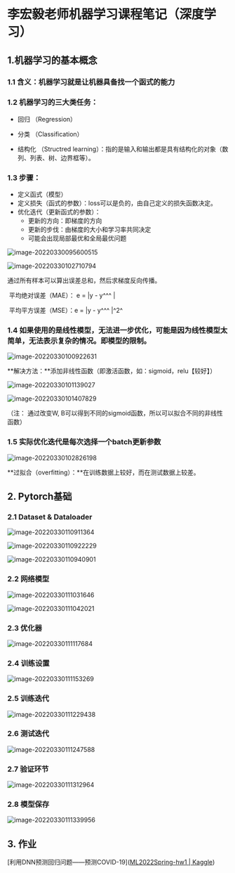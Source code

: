 # 李宏毅老师机器学习课程笔记（深度学习）

## 1.机器学习的基本概念

### 1.1 含义：机器学习就是让机器具备找一个函式的能力

### 1.2 机器学习的三大类任务：

- 回归 （Regression）

- 分类 （Classification）

- 结构化 （Structred learning）：指的是输入和输出都是具有结构化的对象（数列、列表、树、边界框等）。

### 1.3 步骤：

- 定义函式（模型）
- 定义损失（函式的参数）：loss可以是负的，由自己定义的损失函数决定。
- 优化迭代（更新函式的参数）：
  - 更新的方向：即梯度的方向
  - 更新的步伐：由梯度的大小和学习率共同决定
  - 可能会出现局部最优和全局最优问题

![image-20220330095600515](李宏毅老师机器学习课程笔记（深度学习）.assets/image-20220330095600515.png)

![image-20220330102710794](李宏毅老师机器学习课程笔记（深度学习）.assets/image-20220330102710794.png)

通过所有样本可以算出误差总和，然后求梯度反向传播。

​	平均绝对误差（MAE）： e = |y - y^^^ |

​	平均平方误差（MSE）：e = |y - y^^^ |^2^

### 1.4 如果使用的是线性模型，无法进一步优化，可能是因为线性模型太简单，无法表示复杂的情况。即模型的限制。

![image-20220330100922631](李宏毅老师机器学习课程笔记（深度学习）.assets/image-20220330100922631.png)

**解决方法：**添加非线性函数（即激活函数，如：sigmoid，relu【较好】）

![image-20220330101139027](李宏毅老师机器学习课程笔记（深度学习）.assets/image-20220330101139027.png)

![image-20220330101407829](李宏毅老师机器学习课程笔记（深度学习）.assets/image-20220330101407829.png)

（注： 通过改变W, B可以得到不同的sigmoid函数，所以可以拟合不同的非线性函数）

### 1.5 实际优化迭代是每次选择一个**batch**更新参数

![image-20220330102826198](李宏毅老师机器学习课程笔记（深度学习）.assets/image-20220330102826198.png)

**过拟合（overfitting）：**在训练数据上较好，而在测试数据上较差。

## 2. Pytorch基础

### 2.1 Dataset & Dataloader

![image-20220330110911364](李宏毅老师机器学习课程笔记（深度学习）.assets/image-20220330110911364.png)

![image-20220330110922229](李宏毅老师机器学习课程笔记（深度学习）.assets/image-20220330110922229.png)

![image-20220330110940901](李宏毅老师机器学习课程笔记（深度学习）.assets/image-20220330110940901.png)

### 2.2 网络模型

![image-20220330111031646](李宏毅老师机器学习课程笔记（深度学习）.assets/image-20220330111031646.png)

![image-20220330111042021](李宏毅老师机器学习课程笔记（深度学习）.assets/image-20220330111042021.png)

### 2.3 优化器

![image-20220330111117684](李宏毅老师机器学习课程笔记（深度学习）.assets/image-20220330111117684.png)

### 2.4 训练设置

![image-20220330111153269](李宏毅老师机器学习课程笔记（深度学习）.assets/image-20220330111153269.png)

### 2.5 训练迭代

![image-20220330111229438](李宏毅老师机器学习课程笔记（深度学习）.assets/image-20220330111229438.png)

### 2.6 测试迭代

![image-20220330111247588](李宏毅老师机器学习课程笔记（深度学习）.assets/image-20220330111247588.png)

### 2.7 验证环节

![image-20220330111312964](李宏毅老师机器学习课程笔记（深度学习）.assets/image-20220330111312964.png)

### 2.8 模型保存

![image-20220330111339956](李宏毅老师机器学习课程笔记（深度学习）.assets/image-20220330111339956.png)

## 3. 作业

[利用DNN预测回归问题——预测COVID-19]([ML2022Spring-hw1 | Kaggle](https://www.kaggle.com/competitions/ml2022spring-hw1/overview))


